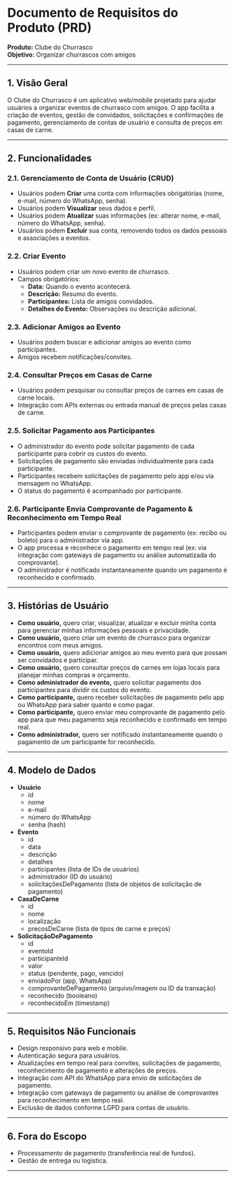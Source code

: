 # Documento de Requisitos do Produto (PRD)  
**Produto:** Clube do Churrasco  
**Objetivo:** Organizar churrascos com amigos

---

## 1. Visão Geral

O Clube do Churrasco é um aplicativo web/mobile projetado para ajudar usuários a organizar eventos de churrasco com amigos. O app facilita a criação de eventos, gestão de convidados, solicitações e confirmações de pagamento, gerenciamento de contas de usuário e consulta de preços em casas de carne.

---

## 2. Funcionalidades

### 2.1. Gerenciamento de Conta de Usuário (CRUD)
- Usuários podem **Criar** uma conta com informações obrigatórias (nome, e-mail, número do WhatsApp, senha).
- Usuários podem **Visualizar** seus dados e perfil.
- Usuários podem **Atualizar** suas informações (ex: alterar nome, e-mail, número do WhatsApp, senha).
- Usuários podem **Excluir** sua conta, removendo todos os dados pessoais e associações a eventos.

### 2.2. Criar Evento
- Usuários podem criar um novo evento de churrasco.
- Campos obrigatórios:  
  - **Data:** Quando o evento acontecerá.  
  - **Descrição:** Resumo do evento.  
  - **Participantes:** Lista de amigos convidados.  
  - **Detalhes do Evento:** Observações ou descrição adicional.

### 2.3. Adicionar Amigos ao Evento
- Usuários podem buscar e adicionar amigos ao evento como participantes.
- Amigos recebem notificações/convites.

### 2.4. Consultar Preços em Casas de Carne
- Usuários podem pesquisar ou consultar preços de carnes em casas de carne locais.
- Integração com APIs externas ou entrada manual de preços pelas casas de carne.

### 2.5. Solicitar Pagamento aos Participantes
- O administrador do evento pode solicitar pagamento de cada participante para cobrir os custos do evento.
- Solicitações de pagamento são enviadas individualmente para cada participante.
- Participantes recebem solicitações de pagamento pelo app e/ou via mensagem no WhatsApp.
- O status do pagamento é acompanhado por participante.

### 2.6. Participante Envia Comprovante de Pagamento & Reconhecimento em Tempo Real
- Participantes podem enviar o comprovante de pagamento (ex: recibo ou boleto) para o administrador via app.
- O app processa e reconhece o pagamento em tempo real (ex: via integração com gateways de pagamento ou análise automatizada do comprovante).
- O administrador é notificado instantaneamente quando um pagamento é reconhecido e confirmado.

---

## 3. Histórias de Usuário

- **Como usuário,** quero criar, visualizar, atualizar e excluir minha conta para gerenciar minhas informações pessoais e privacidade.
- **Como usuário,** quero criar um evento de churrasco para organizar encontros com meus amigos.
- **Como usuário,** quero adicionar amigos ao meu evento para que possam ser convidados e participar.
- **Como usuário,** quero consultar preços de carnes em lojas locais para planejar minhas compras e orçamento.
- **Como administrador do evento,** quero solicitar pagamento dos participantes para dividir os custos do evento.
- **Como participante,** quero receber solicitações de pagamento pelo app ou WhatsApp para saber quanto e como pagar.
- **Como participante,** quero enviar meu comprovante de pagamento pelo app para que meu pagamento seja reconhecido e confirmado em tempo real.
- **Como administrador,** quero ser notificado instantaneamente quando o pagamento de um participante for reconhecido.

---

## 4. Modelo de Dados

- **Usuário**
  - id
  - nome
  - e-mail
  - número do WhatsApp
  - senha (hash)
- **Evento**
  - id
  - data
  - descrição
  - detalhes
  - participantes (lista de IDs de usuários)
  - administrador (ID do usuário)
  - solicitaçõesDePagamento (lista de objetos de solicitação de pagamento)
- **CasaDeCarne**
  - id
  - nome
  - localização
  - precosDeCarne (lista de tipos de carne e preços)
- **SolicitaçãoDePagamento**
  - id
  - eventoId
  - participanteId
  - valor
  - status (pendente, pago, vencido)
  - enviadoPor (app, WhatsApp)
  - comprovanteDePagamento (arquivo/imagem ou ID da transação)
  - reconhecido (booleano)
  - reconhecidoEm (timestamp)

---

## 5. Requisitos Não Funcionais

- Design responsivo para web e mobile.
- Autenticação segura para usuários.
- Atualizações em tempo real para convites, solicitações de pagamento, reconhecimento de pagamento e alterações de preços.
- Integração com API do WhatsApp para envio de solicitações de pagamento.
- Integração com gateways de pagamento ou análise de comprovantes para reconhecimento em tempo real.
- Exclusão de dados conforme LGPD para contas de usuário.

---

## 6. Fora do Escopo

- Processamento de pagamento (transferência real de fundos).
- Gestão de entrega ou logística.

---